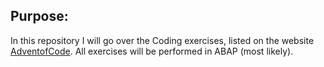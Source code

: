
## Purpose:

In this repository I will go over the Coding exercises, listed on the website [AdventofCode](https://adventofcode.com). All exercises will be performed in ABAP (most likely). 
